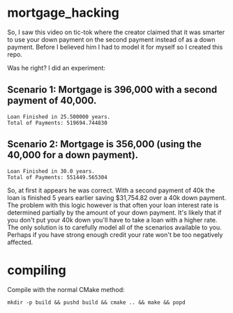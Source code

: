 # mortgage_hacking
So, I saw this video on tic-tok where the creator claimed that it was smarter to use your down payment on the second payment instead of as a down payment. Before I believed him I had to model it for myself so I created this repo.

Was he right? I did an experiment:

## Scenario 1: Mortgage is 396,000 with a second payment of 40,000.

    Loan Finished in 25.500000 years.
    Total of Payments: 519694.744830

## Scenario 2: Mortgage is 356,000 (using the 40,000 for a down payment).

    Loan Finished in 30.0 years.
    Total of Payments: 551449.565304

So, at first it appears he was correct. With a second payment of 40k the loan is finished 5 years earlier saving $31,754.82 over a 40k down payment. The problem with this logic however is that often your loan interest rate is determined partially by the amount of your down payment. It's likely that if you don't put your 40k down you'll have to take a loan with a higher rate. The only solution is to carefully model all of the scenarios available to you. Perhaps if you have strong enough credit your rate won't be too negatively affected.

# compiling
Compile with the normal CMake method:

    mkdir -p build && pushd build && cmake .. && make && popd

